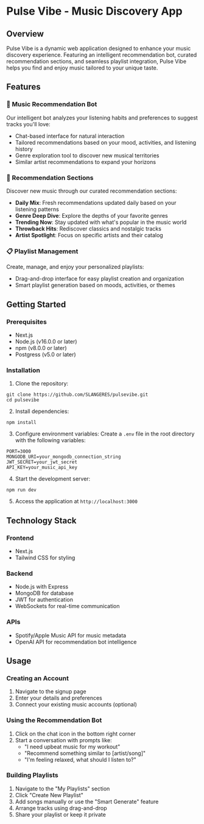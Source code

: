 # Pulse Vibe - Music Discovery App

## Overview
Pulse Vibe is a dynamic web application designed to enhance your music discovery experience. Featuring an intelligent recommendation bot, curated recommendation sections, and seamless playlist integration, Pulse Vibe helps you find and enjoy music tailored to your unique taste.

## Features

### 🤖 Music Recommendation Bot
Our intelligent bot analyzes your listening habits and preferences to suggest tracks you'll love:
- Chat-based interface for natural interaction
- Tailored recommendations based on your mood, activities, and listening history
- Genre exploration tool to discover new musical territories
- Similar artist recommendations to expand your horizons

### 🎵 Recommendation Sections
Discover new music through our curated recommendation sections:
- **Daily Mix**: Fresh recommendations updated daily based on your listening patterns
- **Genre Deep Dive**: Explore the depths of your favorite genres
- **Trending Now**: Stay updated with what's popular in the music world
- **Throwback Hits**: Rediscover classics and nostalgic tracks
- **Artist Spotlight**: Focus on specific artists and their catalog

### 📋 Playlist Management
Create, manage, and enjoy your personalized playlists:
- Drag-and-drop interface for easy playlist creation and organization
- Smart playlist generation based on moods, activities, or themes

## Getting Started

### Prerequisites
- Next.js 
- Node.js (v16.0.0 or later)
- npm (v8.0.0 or later)
- Postgress (v5.0 or later)

### Installation

1. Clone the repository:
```
git clone https://github.com/SLANGERES/pulsevibe.git
cd pulsevibe
```

2. Install dependencies:
```
npm install
```

3. Configure environment variables:
Create a `.env` file in the root directory with the following variables:
```
PORT=3000
MONGODB_URI=your_mongodb_connection_string
JWT_SECRET=your_jwt_secret
API_KEY=your_music_api_key
```

4. Start the development server:
```
npm run dev
```

5. Access the application at `http://localhost:3000`

## Technology Stack

### Frontend
- Next.js
- Tailwind CSS for styling


### Backend
- Node.js with Express
- MongoDB for database
- JWT for authentication
- WebSockets for real-time communication

### APIs
- Spotify/Apple Music API for music metadata
- OpenAI API for recommendation bot intelligence

## Usage

### Creating an Account
1. Navigate to the signup page
2. Enter your details and preferences
3. Connect your existing music accounts (optional)

### Using the Recommendation Bot
1. Click on the chat icon in the bottom right corner
2. Start a conversation with prompts like:
   - "I need upbeat music for my workout"
   - "Recommend something similar to [artist/song]"
   - "I'm feeling relaxed, what should I listen to?"

### Building Playlists
1. Navigate to the "My Playlists" section
2. Click "Create New Playlist"
3. Add songs manually or use the "Smart Generate" feature
4. Arrange tracks using drag-and-drop
5. Share your playlist or keep it private

